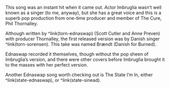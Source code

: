 This song was an instant hit when it came out. Actor Imbruglia wasn’t well known as a singer (to me, anyway), but she has a great voice and this is a superb pop production from one-time producer and member of The Cure, Phil Thornalley.

Although written by ^link(torn-ednaswap) (Scott Cutler and Anne Preven) with producer Thornalley, the first released version was by Danish singer ^link(torn-sorensen). This take was named Brændt (Danish for Burned).

Ednaswap recorded it themselves, though without the pop sheen of Imbruglia’s version, and there were other covers before Imbruglia brought it to the masses with her perfect version.

Another Ednaswap song worth checking out is The State I’m In, either ^link(state-ednaswap), or ^link(state-sinead).
